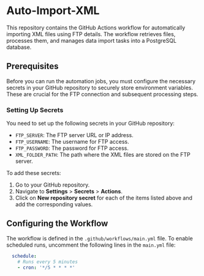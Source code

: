# Auto-Import-XML

This repository contains the GitHub Actions workflow for automatically importing XML files using FTP details. The workflow retrieves files, processes them, and manages data import tasks into a PostgreSQL database.

## Prerequisites

Before you can run the automation jobs, you must configure the necessary secrets in your GitHub repository to securely store environment variables. These are crucial for the FTP connection and subsequent processing steps.

### Setting Up Secrets

You need to set up the following secrets in your GitHub repository:

- `FTP_SERVER`: The FTP server URL or IP address.
- `FTP_USERNAME`: The username for FTP access.
- `FTP_PASSWORD`: The password for FTP access.
- `XML_FOLDER_PATH`: The path where the XML files are stored on the FTP server.

To add these secrets:
1. Go to your GitHub repository.
2. Navigate to **Settings** > **Secrets** > **Actions**.
3. Click on **New repository secret** for each of the items listed above and add the corresponding values.

## Configuring the Workflow

The workflow is defined in the `.github/workflows/main.yml` file. To enable scheduled runs, uncomment the following lines in the `main.yml` file:

```yaml
  schedule:
    # Runs every 5 minutes
    - cron: '*/5 * * * *'
